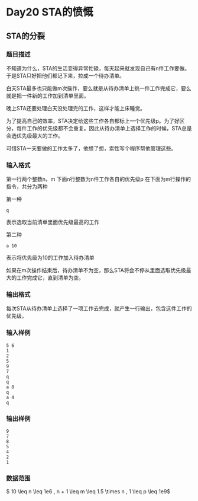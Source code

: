 # Day20 STA的愤慨 

## STA的分裂

### 题目描述

不知道为什么，STA的生活变得异常忙碌，每天起来就发现自己有n件工作要做。于是STA只好把他们都记下来，拉成一个待办清单。

白天STA最多也只能做m次操作，要么就是从待办清单上挑一件工作完成它，要么就是把一件新的工作加到清单里面。

晚上STA还要处理白天没处理完的工作，这样才能上床睡觉。

为了提高自己的效率，STA决定给这些工作各自都标上一个优先级p。为了好区分，每件工作的优先级都不会重复。因此从待办清单上选择工作的时候，STA总是会选优先级最大的工作。

可惜STA一天要做的工作太多了，他想了想，索性写个程序帮他管理这些。

### 输入格式
第一行两个整数n，m
下面n行整数为n件工作各自的优先级p
在下面为m行操作的指令，共分为两种

第一种
```
q
```
表示选取当前清单里面优先级最高的工作

第二种
```
a 10
```
表示将优先级为10的工作加入待办清单

如果在m次操作结束后，待办清单不为空，那么STA将会不停从里面选取优先级最大的工作完成它，直到清单为空。

### 输出格式
每次STA从待办清单上选择了一项工作去完成，就产生一行输出，包含这件工作的优先级。


### 输入样例
```
5 6
1
2
5
9
7
q
q
a 8
q
a 4
q
```

### 输出样例
```
9
7
8
5
4
2
1
```

### 数据范围

$ 10 \leq n \leq 1e6 , n + 1 \leq m \leq 1.5 \times n , 1 \leq p \leq 1e9$